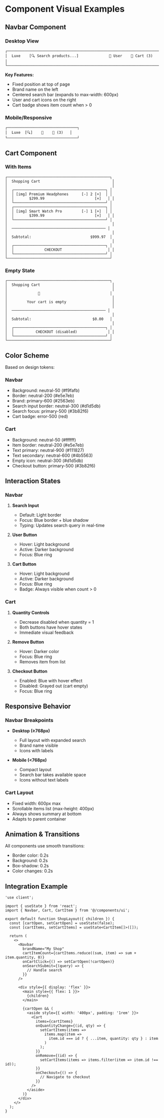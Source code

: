 # Component Visual Examples

## Navbar Component

### Desktop View
```
┌─────────────────────────────────────────────────────────────────────────┐
│  Luxe    [🔍 Search products...]              👤 User    🛒 Cart (3)   │
└─────────────────────────────────────────────────────────────────────────┘
```

**Key Features:**
- Fixed position at top of page
- Brand name on the left
- Centered search bar (expands to max-width: 600px)
- User and cart icons on the right
- Cart badge shows item count when > 0

### Mobile/Responsive
```
┌────────────────────────────────┐
│  Luxe  [🔍]    👤    🛒 (3)   │
└────────────────────────────────┘
```

## Cart Component

### With Items
```
┌───────────────────────────────────────────────┐
│  Shopping Cart                                 │
│                                                │
│  ┌──────────────────────────────────────────┐ │
│  │ [img] Premium Headphones      [-] 2 [+]  │ │
│  │       $299.99                       [×]   │ │
│  └──────────────────────────────────────────┘ │
│  ┌──────────────────────────────────────────┐ │
│  │ [img] Smart Watch Pro         [-] 1 [+]  │ │
│  │       $399.99                       [×]   │ │
│  └──────────────────────────────────────────┘ │
│                                                │
│  ─────────────────────────────────────────── │
│                                                │
│  Subtotal:                           $999.97  │
│                                                │
│  ┌──────────────────────────────────────────┐ │
│  │              CHECKOUT                     │ │
│  └──────────────────────────────────────────┘ │
└───────────────────────────────────────────────┘
```

### Empty State
```
┌───────────────────────────────────────────────┐
│  Shopping Cart                                 │
│                                                │
│              🛒                                │
│                                                │
│         Your cart is empty                     │
│                                                │
│  ─────────────────────────────────────────── │
│                                                │
│  Subtotal:                            $0.00   │
│                                                │
│  ┌──────────────────────────────────────────┐ │
│  │          CHECKOUT (disabled)              │ │
│  └──────────────────────────────────────────┘ │
└───────────────────────────────────────────────┘
```

## Color Scheme

Based on design tokens:

### Navbar
- Background: neutral-50 (#f9fafb)
- Border: neutral-200 (#e5e7eb)
- Brand: primary-600 (#2563eb)
- Search input border: neutral-300 (#d1d5db)
- Search focus: primary-500 (#3b82f6)
- Cart badge: error-500 (red)

### Cart
- Background: neutral-50 (#ffffff)
- Item border: neutral-200 (#e5e7eb)
- Text primary: neutral-900 (#111827)
- Text secondary: neutral-600 (#4b5563)
- Empty icon: neutral-300 (#d1d5db)
- Checkout button: primary-500 (#3b82f6)

## Interaction States

### Navbar
1. **Search Input**
   - Default: Light border
   - Focus: Blue border + blue shadow
   - Typing: Updates search query in real-time

2. **User Button**
   - Hover: Light background
   - Active: Darker background
   - Focus: Blue ring

3. **Cart Button**
   - Hover: Light background
   - Active: Darker background
   - Focus: Blue ring
   - Badge: Always visible when count > 0

### Cart
1. **Quantity Controls**
   - Decrease disabled when quantity = 1
   - Both buttons have hover states
   - Immediate visual feedback

2. **Remove Button**
   - Hover: Darker color
   - Focus: Blue ring
   - Removes item from list

3. **Checkout Button**
   - Enabled: Blue with hover effect
   - Disabled: Grayed out (cart empty)
   - Focus: Blue ring

## Responsive Behavior

### Navbar Breakpoints
- **Desktop (≥768px)**
  - Full layout with expanded search
  - Brand name visible
  - Icons with labels
  
- **Mobile (<768px)**
  - Compact layout
  - Search bar takes available space
  - Icons without text labels

### Cart Layout
- Fixed width: 600px max
- Scrollable items list (max-height: 400px)
- Always shows summary at bottom
- Adapts to parent container

## Animation & Transitions

All components use smooth transitions:
- Border color: 0.2s
- Background: 0.2s
- Box-shadow: 0.2s
- Color changes: 0.2s

## Integration Example

```tsx
'use client';

import { useState } from 'react';
import { Navbar, Cart, CartItem } from '@/components/ui';

export default function ShopLayout({ children }) {
  const [cartOpen, setCartOpen] = useState(false);
  const [cartItems, setCartItems] = useState<CartItem[]>([]);

  return (
    <>
      <Navbar
        brandName="My Shop"
        cartItemCount={cartItems.reduce((sum, item) => sum + item.quantity, 0)}
        onCartClick={() => setCartOpen(!cartOpen)}
        onSearchSubmit={(query) => {
          // Handle search
        }}
      />
      
      <div style={{ display: 'flex' }}>
        <main style={{ flex: 1 }}>
          {children}
        </main>
        
        {cartOpen && (
          <aside style={{ width: '400px', padding: '1rem' }}>
            <Cart
              items={cartItems}
              onQuantityChange={(id, qty) => {
                setCartItems(items =>
                  items.map(item =>
                    item.id === id ? { ...item, quantity: qty } : item
                  )
                );
              }}
              onRemove={(id) => {
                setCartItems(items => items.filter(item => item.id !== id));
              }}
              onCheckout={() => {
                // Navigate to checkout
              }}
            />
          </aside>
        )}
      </div>
    </>
  );
}
```
